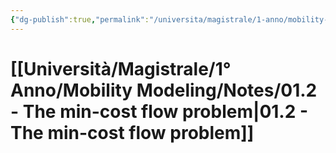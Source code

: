 ```yaml
---
{"dg-publish":true,"permalink":"/universita/magistrale/1-anno/mobility-modeling/notes/01-2-the-min-cost-flow-problem/","tags":["UNI"]}
---
```


# [[Università/Magistrale/1° Anno/Mobility Modeling/Notes/01.2 - The min-cost flow problem\|01.2 - The min-cost flow problem]]

